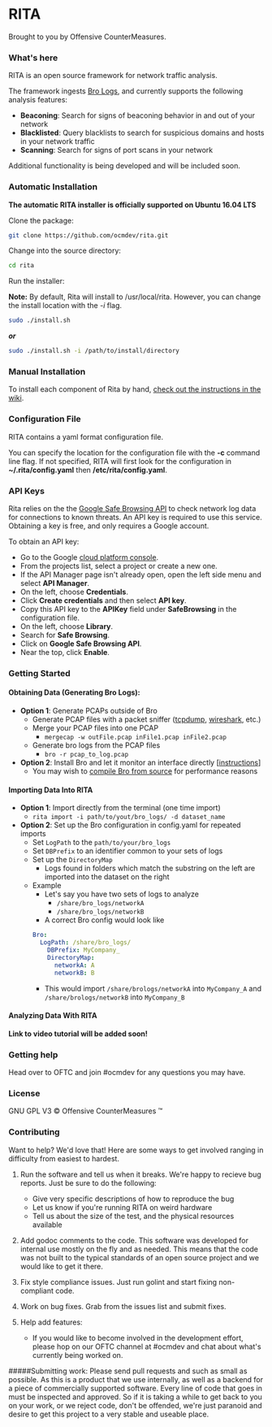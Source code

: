 # RITA

Brought to you by Offensive CounterMeasures.

### What's here

RITA is an open source framework for network traffic analysis.

The framework ingests [Bro Logs](https://www.bro.org/), and currently supports the following analysis features:
 - **Beaconing**: Search for signs of beaconing behavior in and out of your network
 - **Blacklisted**: Query blacklists to search for suspicious domains and hosts in your network traffic
 - **Scanning**: Search for signs of port scans in your network

Additional functionality is being developed and will be included soon.

### Automatic Installation
**The automatic RITA installer is officially supported on Ubuntu 16.04 LTS**

Clone the package:
```bash
git clone https://github.com/ocmdev/rita.git
```

Change into the source directory:
```bash
cd rita
```
Run the installer:

**Note:**
By default, Rita will install to /usr/local/rita.
However, you can change the install location with the *-i* flag.
```bash
sudo ./install.sh
```

***or***

```bash
sudo ./install.sh -i /path/to/install/directory
```

### Manual Installation
To install each component of Rita by hand, [check out the instructions in the wiki](https://github.com/ocmdev/rita/wiki/Installation).

### Configuration File
RITA contains a yaml format configuration file.

You can specify the location for the configuration file with the **-c** command line flag. If not specified, RITA will first look for the configuration in **~/.rita/config.yaml** then **/etc/rita/config.yaml**.


### API Keys
Rita relies on the the [Google Safe Browsing API](https://developers.google.com/safe-browsing/) to check network log data for connections to known threats. An API key is required to use this service. Obtaining a key is free, and only requires a Google account.

To obtain an API key:
  * Go to the Google [cloud platform console](https://console.cloud.google.com/).
  * From the projects list, select a project or create a new one.
  * If the API Manager page isn't already open, open the left side menu and select **API Manager**.
  * On the left, choose **Credentials**.
  * Click **Create credentials** and then select **API key**.
  * Copy this API key to the **APIKey** field under **SafeBrowsing** in the configuration file.
  * On the left, choose **Library**.
  * Search for **Safe Browsing**.
  * Click on **Google Safe Browsing API**.
  * Near the top, click **Enable**.

### Getting Started
#### Obtaining Data (Generating Bro Logs):
  * **Option 1**: Generate PCAPs outside of Bro
    * Generate PCAP files with a packet sniffer ([tcpdump](http://www.tcpdump.org/), [wireshark](https://www.wireshark.org/), etc.)
    * Merge your PCAP files into one PCAP
      * `mergecap -w outFile.pcap inFile1.pcap inFile2.pcap`
    * Generate bro logs from the PCAP files
      * `bro -r pcap_to_log.pcap`
  * **Option 2**: Install Bro and let it monitor an interface directly [[instructions](https://www.bro.org/sphinx/quickstart/)]
      * You may wish to [compile Bro from source](https://www.bro.org/sphinx/install/install.html) for performance reasons

#### Importing Data Into RITA
  * **Option 1**: Import directly from the terminal (one time import)
    * `rita import -i path/to/yout/bro_logs/ -d dataset_name`
  * **Option 2**: Set up the Bro configuration in config.yaml for repeated imports
    * Set `LogPath` to the `path/to/your/bro_logs`
    * Set `DBPrefix` to an identifier common to your sets of logs
    * Set up the `DirectoryMap`
      * Logs found in folders which match the substring on the left are imported
      into  the dataset on the right
    * Example
      * Let's say you have two sets of logs to analyze
        * `/share/bro_logs/networkA`
        * `/share/bro_logs/networkB`
      * A correct Bro config would look like
      ```yaml
      Bro:
        LogPath: /share/bro_logs/
          DBPrefix: MyCompany_
          DirectoryMap:
            networkA: A
            networkB: B
      ```
      * This would import `/share/brologs/networkA` into `MyCompany_A` and
      `/share/brologs/networkB` into `MyCompany_B`


#### Analyzing Data With RITA


**Link to video tutorial will be added soon!**

### Getting help
Head over to OFTC and join #ocmdev for any questions you may have.

### License
GNU GPL V3
&copy; Offensive CounterMeasures &trade;

### Contributing

Want to help? We'd love that! Here are some ways to get involved ranging in
difficulty from easiest to hardest.

1. Run the software and tell us when it breaks. We're happy to recieve bug
reports. Just be sure to do the following:
  	* Give very specific descriptions of how to reproduce the bug
  	* Let us know if you're running RITA on weird hardware
  	* Tell us about the size of the test, and the physical resources available

1. Add godoc comments to the code. This software was developed for internal use
mostly on the fly and as needed. This means that the code was not built to the
typical standards of an open source project and we would like to get it there.

1. Fix style compliance issues. Just run golint and start fixing non-compliant
code.

1. Work on bug fixes. Grab from the issues list and submit fixes.

1. Help add features:
  	* If you would like to become involved in the development effort, please hop on our
OFTC channel at #ocmdev and chat about what's currently being worked on.

#####Submitting work:
Please send pull requests and such as small as possible. As this is a product that
we use internally, as well as a backend for a piece of commercially supported
software. Every line of code that goes in must be inspected and approved. So if it
is taking a while to get back to you on your work, or we reject code, don't be
offended, we're just paranoid and desire to get this project to a very stable and
useable place.
